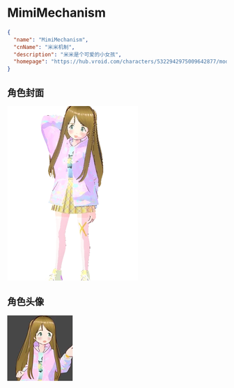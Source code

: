 # MimiMechanism

```json
{
  "name": "MimiMechanism",
  "cnName": "米米机制",
  "description": "米米是个可爱的小女孩",
  "homepage": "https://hub.vroid.com/characters/5322942975009642877/models/6809135692840126882"
}
```

## 角色封面

![](./cover.jpg)

## 角色头像

![](./avatar.jpg)

